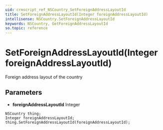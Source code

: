 ```yaml
---
uid: crmscript_ref_NSCountry_SetForeignAddressLayoutId
title: SetForeignAddressLayoutId(Integer foreignAddressLayoutId)
intellisense: NSCountry.SetForeignAddressLayoutId
keywords: NSCountry, GetForeignAddressLayoutId
so.topic: reference
---
```


# SetForeignAddressLayoutId(Integer foreignAddressLayoutId)

Foreign address layout of the country

## Parameters

* **foreignAddressLayoutId** Integer

```crmscript
NSCountry thing;
Integer foreignAddressLayoutId;
thing.SetForeignAddressLayoutId(foreignAddressLayoutId);
```

